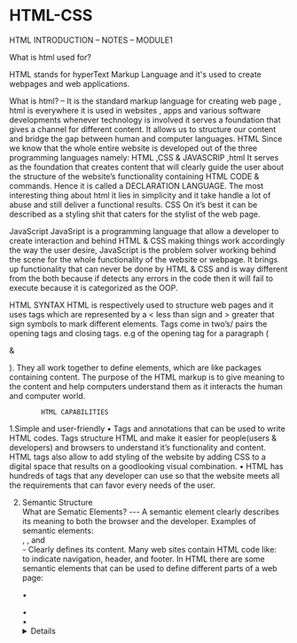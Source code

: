 # HTML-CSS
HTML INTRODUCTION – NOTES – MODULE1

What is html used for?

HTML stands for hyperText Markup Language and it's used to create webpages and web applications.


What is html? – It is the standard markup language for creating web page , html is everywhere it is used in websites , apps and various software developments whenever technology is involved it serves a foundation that gives a channel for different content.
It allows us to structure our content and bridge the gap between human and computer languages.
HTML
Since we know that the whole entire website is developed out of the three programming languages namely: HTML ,CSS & JAVASCRIP ,html It serves as the foundation that creates content that will clearly guide the user about the structure of the website’s functionality containing HTML CODE & commands. Hence it is called a DECLARATION LANGUAGE. 
The most interesting thing about html it lies in simplicity and it take handle a lot of abuse and still deliver a functional results.
CSS
On it’s best it can be described as a styling shit that caters for the stylist of the web page. 

JavaScript
JavaSript is a programming language that allow a developer to create interaction and behind HTML & CSS making things work accordingly the way the user desire, JavaScript is the problem solver working behind the scene for the whole functionality of the website or webpage.
It brings up functionality that can never be done by HTML & CSS and is way different from the both because if detects any errors in the code then it will fail to execute because it is categorized as the OOP.


HTML SYNTAX
HTML is respectively used to structure web pages and it uses tags which are represented by a < less than sign and > greater that sign symbols to mark different elements. Tags come in two’s/ pairs the opening tags and closing tags. e.g of the opening tag for a paragraph ( <p> & </p>).
They all work together to define elements, which are like packages containing content.
The purpose of the HTML markup is to give meaning to the content and help computers understand them as it interacts the human and computer world. 

            HTML CAPABILITIES
1.Simple and user-friendly 
•	Tags and annotations that can be used to write HTML codes. Tags  structure HTML and make it easier for people(users & developers) and browsers to understand it’s functionality and content. HTML tags also allow to add styling of the website by adding CSS to a digital space that results on a goodlooking visual combination.
•	HTML has hundreds of tags that any developer can use so that the website meets all the requirements that can favor every needs of the user.


2. Semantic Structure  
What are Sematic Elements? --- A semantic element clearly describes its meaning to both the browser and the developer.
        Examples of semantic elements: <form>, <table>, and <article> - Clearly defines its  content.
Many web sites contain HTML code like: <div id="nav"> <div class="header"> <div id="footer"> to indicate navigation, header, and footer.
In HTML there are some semantic elements that can be used to define different parts of a web page:  

•	<article>
•	<aside>
•	<details>
•	<figcation>
•	<figure>
•	<footer>
•	<header>
•	<main>
•	<mark>
•	<nav>
•	<section>
•	<summary>
•	<time>

HTML <SECTION> ELEMENT
The <section> element defines a section in a document.
A section is a thematic grouping of content, typical with a heading.
e.g
•	Chapters
•	Introduction
•	News Items
•	Contact information


We use a section element to split a web page.

Html navigation and linking 
HTML LINKS
This includes navigation bars, menus packed with options and we always see these day by day on our webpages  & websites.

HTML URL PATHWAYS
What is html file paths?
A file path describes the location of a web site in a site’s folder structure.
e.g  <img src="picture.jpg">  = The "picture.jpg" file is located in the same folder as the current page.
File paths are used when linking to external files. 
e.g
•	Web pages 
•	Images 
•	Style sheets
•	JavaScripts

<!DOCTYPE html>
<html>
<body>

<h2>Using a Full URL File Path</h2>
<img src="https://www.w3schools.com/images/picture.jpg" alt="Mountain" style="width:300px">

</body>
</html>
